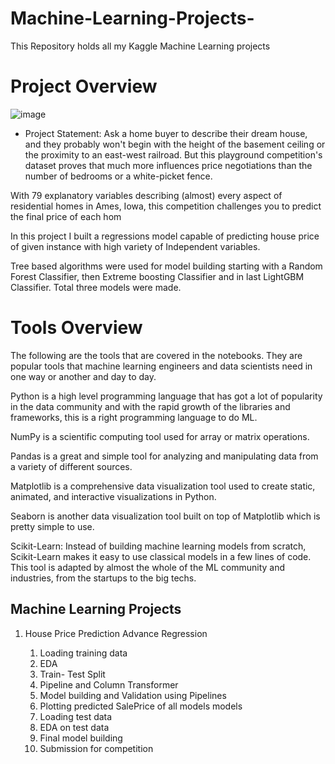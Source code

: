 # Machine-Learning-Projects-
This Repository holds all my Kaggle Machine Learning projects

# Project Overview

![image](https://user-images.githubusercontent.com/85442734/156748571-fb165076-be07-4b74-81d2-c1f4c2b14845.png)

* Project Statement: 
Ask a home buyer to describe their dream house, and they probably won't begin with the height of the basement ceiling or the proximity to an east-west railroad. But this playground competition's dataset proves that much more influences price negotiations than the number of bedrooms or a white-picket fence.

With 79 explanatory variables describing (almost) every aspect of residential homes in Ames, Iowa, this competition challenges you to predict the final price of each hom

In this project I built a regressions model capable of predicting house price of given instance with high variety of Independent variables.

Tree based algorithms were used for model building starting with a Random Forest Classifier, then Extreme boosting Classifier and in last LightGBM Classifier. Total three models were made.

# Tools Overview
The following are the tools that are covered in the notebooks. They are popular tools that machine learning engineers and data scientists need in one way or another and day to day.

Python is a high level programming language that has got a lot of popularity in the data community and with the rapid growth of the libraries and frameworks, this is a right programming language to do ML.

NumPy is a scientific computing tool used for array or matrix operations.

Pandas is a great and simple tool for analyzing and manipulating data from a variety of different sources.

Matplotlib is a comprehensive data visualization tool used to create static, animated, and interactive visualizations in Python.

Seaborn is another data visualization tool built on top of Matplotlib which is pretty simple to use.

Scikit-Learn: Instead of building machine learning models from scratch, Scikit-Learn makes it easy to use classical models in a few lines of code. This tool is adapted by almost the whole of the ML community and industries, from the startups to the big techs.



## Machine Learning Projects  


1. House Price Prediction Advance Regression  

	1. Loading training data
	2. EDA
	3. Train- Test Split
	4. Pipeline and Column Transformer 
	5. Model building and Validation using Pipelines
	6. Plotting predicted SalePrice of all models models
	7. Loading test data
	8. EDA on test data
	9. Final model building 
	10. Submission for competition 





